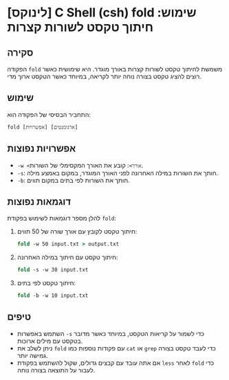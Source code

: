 # [לינוקס] C Shell (csh) fold שימוש: חיתוך טקסט לשורות קצרות

## סקירה
הפקודה `fold` משמשת לחיתוך טקסט לשורות קצרות באורך מוגדר. היא שימושית כאשר רוצים להציג טקסט בצורה נוחה יותר לקריאה, במיוחד כאשר הטקסט ארוך מדי.

## שימוש
התחביר הבסיסי של הפקודה הוא:

```
fold [אפשרויות] [ארגומנטים]
```

## אפשרויות נפוצות
- `-w <אורך>`: קובע את האורך המקסימלי של השורות.
- `-s`: חותך את השורות במילה האחרונה לפני האורך המוגדר, במקום באמצע מילה.
- `-b`: חותך את השורות לפי בתים במקום תווים.

## דוגמאות נפוצות
להלן מספר דוגמאות לשימוש בפקודת `fold`:

1. חיתוך טקסט לקובץ עם אורך שורה של 50 תווים:
   ```csh
   fold -w 50 input.txt > output.txt
   ```

2. חיתוך טקסט עם חיתוך במילה האחרונה:
   ```csh
   fold -s -w 30 input.txt
   ```

3. חיתוך טקסט לפי בתים:
   ```csh
   fold -b -w 10 input.txt
   ```

## טיפים
- השתמש באפשרות `-s` כדי לשמור על קריאות הטקסט, במיוחד כאשר מדובר בטקסט עם מילים ארוכות.
- ניתן לשלב את `fold` עם פקודות נוספות כמו `cat` או `grep` כדי לעבד טקסט בצורה גמישה יותר.
- אם אתה עובד עם קבצים גדולים, שקול להשתמש בפקודת `less` לאחר `fold` כדי לעבור על התוצאה בצורה נוחה.